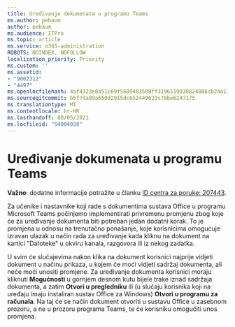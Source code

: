 ```yaml
---
title: Uređivanje dokumenata u programu Teams
ms.author: pebaum
author: pebaum
ms.audience: ITPro
ms.topic: article
ms.service: o365-administration
ROBOTS: NOINDEX, NOFOLLOW
localization_priority: Priority
ms.custom: ''
ms.assetid:
- "9002312"
- "4497"
ms.openlocfilehash: 4af4323e0a51c69f5689483508ff3196519030824806cb24a1157b61daefa2cf
ms.sourcegitcommit: b5f7da89a650d2915dc652449623c78be6247175
ms.translationtype: MT
ms.contentlocale: hr-HR
ms.lasthandoff: 08/05/2021
ms.locfileid: "54004038"
---
```

# <a name="editing-documents-in-teams"></a>Uređivanje dokumenata u programu Teams

**Važno**: dodatne informacije potražite u članku [ID centra za poruke: 207443](https://admin.microsoft.com/Adminportal/Home?source=applauncher#MessageCenter?id=MC207443). 

Za učenike i nastavnike koji rade s dokumentima sustava Office u programu Microsoft Teams počinjemo implementirati privremenu promjenu zbog koje će za uređivanje dokumenta biti potreban jedan dodatni korak. To je promjena u odnosu na trenutačno ponašanje, koje korisnicima omogućuje izravan ulazak u način rada za uređivanje kada kliknu na dokument na kartici "Datoteke" u okviru kanala, razgovora ili iz nekog zadatka.

U svim će slučajevima nakon klika na dokument korisnici najprije vidjeti dokument u načinu prikaza, u kojem će moći vidjeti sadržaj dokumenta, ali neće moći unositi promjene. Za uređivanje dokumenta korisnici moraju kliknuti **Mogućnosti** u gornjem desnom kutu bijele trake iznad sadržaja dokumenta, a zatim **Otvori u pregledniku** ili (u slučaju korisnika koji na uređaju imaju instaliran sustav Office za Windows) **Otvori u programu za računala**. Na taj će se način dokument otvoriti u sustavu Office u zasebnom prozoru, a ne u prozoru programa Teams, te će korisniku omogućiti unos promjena.
